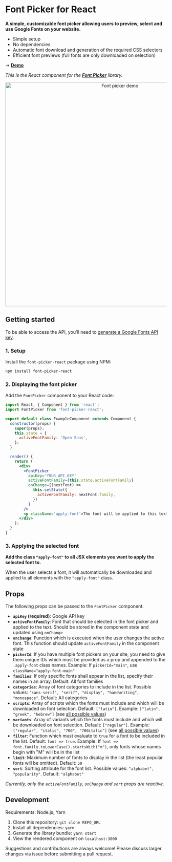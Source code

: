 # Font Picker for React

**A simple, customizable font picker allowing users to preview, select and use Google Fonts on your website.**

- Simple setup
- No dependencies
- Automatic font download and generation of the required CSS selectors
- Efficient font previews (full fonts are only downloaded on selection)

→ **[Demo](https://font-picker.samuelmeuli.com)**

_This is the React component for the [**Font Picker**](https://github.com/samuelmeuli/font-picker) library._

<p align="center">
  <img src=".github/demo.gif" width="700" alt="Font picker demo" />
</p>

## Getting started

To be able to access the API, you'll need to [generate a Google Fonts API key](https://developers.google.com/fonts/docs/developer_api#APIKey).

### 1. Setup

Install the `font-picker-react` package using NPM:

```sh
npm install font-picker-react
```

### 2. Displaying the font picker

Add the `FontPicker` component to your React code:

```jsx
import React, { Component } from 'react';
import FontPicker from 'font-picker-react';

export default class ExampleComponent extends Component {
  constructor(props) {
    super(props);
    this.state = {
      activeFontFamily: 'Open Sans',
    };
  }

  render() {
    return (
      <div>
        <FontPicker
          apiKey='YOUR_API_KEY'
          activeFontFamily={this.state.activeFontFamily}
          onChange={(nextFont) =>
            this.setState({
              activeFontFamily: nextFont.family,
            })
          }
        />
        <p className='apply-font'>The font will be applied to this text.</p>
      </div>
    );
  }
}
```

### 3. Applying the selected font

**Add the class `"apply-font"` to all JSX elements you want to apply the selected font to.**

When the user selects a font, it will automatically be downloaded and applied to all elements with the `"apply-font"` class.

## Props

The following props can be passed to the `FontPicker` component:

- **`apiKey` (required)**: Google API key
- **`activeFontFamily`**: Font that should be selected in the font picker and applied to the text. Should be stored in the component state and updated using `onChange`
- **`onChange`**: Function which is executed when the user changes the active font. This function should update `activeFontFamily` in the component state
- **`pickerId`**: If you have multiple font pickers on your site, you need to give them unique IDs which must be provided as a prop and appended to the `.apply-font` class names. Example: If `pickerId="main"`, use `className="apply-font-main"`
- **`families`**: If only specific fonts shall appear in the list, specify their names in an array. Default: All font families
- **`categories`**: Array of font categories to include in the list. Possible values: `"sans-serif", "serif", "display", "handwriting", "monospace"`. Default: All categories
- **`scripts`**: Array of scripts which the fonts must include and which will be downloaded on font selection. Default: `["latin"]`. Example: `["latin", "greek", "hebrew"]` (see [all possible values](https://github.com/samuelmeuli/font-picker/blob/master/src/shared/types.ts))
- **`variants`**: Array of variants which the fonts must include and which will be downloaded on font selection. Default: `["regular"]`. Example: `["regular", "italic", "700", "700italic"]` (see [all possible values](https://github.com/samuelmeuli/font-picker/blob/master/src/shared/types.ts))
- **`filter`**: Function which must evaluate to `true` for a font to be included in the list. Default: `font => true`. Example: If `font => font.family.toLowerCase().startsWith("m")`, only fonts whose names begin with "M" will be in the list
- **`limit`**: Maximum number of fonts to display in the list (the least popular fonts will be omitted). Default: `50`
- **`sort`**: Sorting attribute for the font list. Possible values: `"alphabet", "popularity"`. Default: `"alphabet"`

_Currently, only the `activeFontFamily`, `onChange` and `sort` props are reactive._

## Development

Requirements: Node.js, Yarn

1. Clone this repository: `git clone REPO_URL`
2. Install all dependencies: `yarn`
3. Generate the library bundle: `yarn start`
4. View the rendered component on `localhost:3000`

Suggestions and contributions are always welcome! Please discuss larger changes via issue before submitting a pull request.
